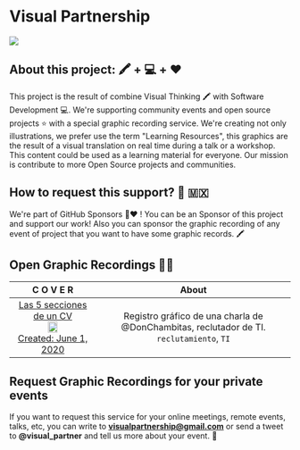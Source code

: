 # Visual Partnership

![](https://res.cloudinary.com/carlogilmar/image/upload/v1591081573/open_visual_partner/IMG_5737_u4ilpl.png)

## About this project: 🖍 + 💻 + ❤️

This project is the result of combine Visual Thinking 🖍 with Software Development 💻. We're supporting community events and open source projects ⭐️ with a special graphic recording service. We're creating not only illustrations, we prefer use the term "Learning Resources", this graphics are the result of a visual translation on real time during a talk or a workshop. This content could be used as a learning material for everyone. Our mission is contribute to more Open Source projects and communities.

## How to request this support? 🚀 🇲🇽

We're part of GitHub Sponsors 🎊❤️ ! You can be an Sponsor of this project and support our work! Also you can sponsor the graphic recording of any event of project that you want to have some graphic records. 🖍

## Open Graphic Recordings 👩‍🎨

| C O V E R | About |
| :-------: | :---: |
 | [ Las 5 secciones de un CV <br/><img src="https://res.cloudinary.com/carlogilmar/image/upload/v1591081945/open_visual_partner/Don%20Chambitas/Ilustracio%CC%81n_sin_ti%CC%81tulo_48_tubvaz.png" width="35%"/><br/>Created: June 1, 2020](/graphic_recordings/secciones_cv.md) | Registro gráfico de una charla de @DonChambitas, reclutador de TI. </br> `reclutamiento`, `TI` |


## Request Graphic Recordings for your private events

If you want to request this service for your online meetings, remote events, talks, etc, you can write to **visualpartnership@gmail.com** or send a tweet to **@visual_partner** and tell us more about your event. 🙂
